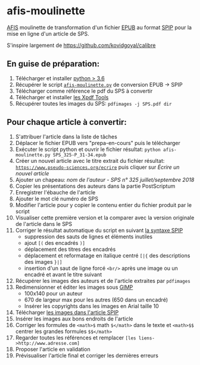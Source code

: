 # afis-moulinette
[AFIS](https://www.afis.org) moulinette de transformation d'un fichier [EPUB](https://en.wikipedia.org/wiki/EPUB) au format [SPIP](https://www.spip.net) pour la mise en ligne d'un article de SPS.

S'inspire largement de https://github.com/kovidgoyal/calibre
 
## En guise de préparation:
1. Télécharger et installer [python > 3.6](https://www.python.org/downloads)
2. Récupérer le script [`afis-moulinette.py`](https://github.com/gaelm/afis-moulinette/blob/master/afis-moulinette.py) de conversion EPUB -> SPIP
3. Télécharger comme référence le pdf du SPS à convertir
4. Télécharger et installer [les Xpdf Tools](https://www.xpdfreader.com/download.html)
5. Récupérer toutes les images du SPS: `pdfimages -j SPS.pdf dir`

## Pour chaque article à convertir:
1. S'attribuer l'article dans la liste de tâches
2. Déplacer le fichier EPUB vers "prepa-en-cours" puis le télécharger
3. Exécuter le script python et ouvrir le fichier résultat: `python afis-moulinette.py SPS_325-P_31-34.epub`
4. Créer un nouvel article avec le titre extrait du fichier résultat: [`https://www.pseudo-sciences.org/ecrire`](https://www.pseudo-sciences.org/ecrire) puis cliquer sur *Écrire un nouvel article*
5. Ajouter un chapeau: *nom de l'auteur - SPS n° 325 juillet/septembre 2018*
6. Copier les présentations des auteurs dans la partie PostScriptum
7. Enregistrer l'ébauche de l'article
8. Ajouter le mot clé numéro de SPS
9. Modifier l'article pour y copier le contenu entier du fichier produit par le script
10. Visualiser cette première version et la comparer avec la version originale de l'article dans le SPS
11. Corriger le résultat automatique du script en suivant [la syntaxe SPIP](https://www.spip.net/fr_rubrique483.html)
    - suppression des sauts de lignes et éléments inutiles
    - ajout `[(` des encadrés `)]`
    - déplacement des titres des encadrés
    - déplacement et reformatage en italique centré `[|{` des descriptions des images `}|]`
    - insertion d'un saut de ligne forcé `<br/>` après une image ou un encadré et avant le titre suivant
12. Récupérer les images des auteurs et de l'article extraites par `pdfimages`
13. Redimensionner et éditer les images sous [GIMP](https://www.gimp.org/downloads)
    - 100x140 pour un auteur
    - 670 de largeur max pour les autres (650 dans un encadré)
    - Insérer les copyrights dans les images en Arial taille 10
14. Télécharger [les images dans l'article SPIP](https://www.spip.net/fr_article5631.html)
15. Insérer les images aux bons endroits de l'article
16. Corriger les formules de `<math>$` math `$</math>` dans le texte et `<math>$$` centrer les grandes formules `$$</math>`
16. Regarder toutes les références et remplacer `[les liens->http://www.adresse.com]`
17. Proposer l'article en validation
18. Prévisualiser l'article final et corriger les dernières erreurs
